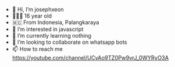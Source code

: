 - 👋 Hi, I’m josephxeon
- 👨🏻‍🦱 16 year old
- 🇲🇨 From Indonesia, Palangkaraya
- 👀 I’m interested in javascript
- 🌱 I’m currently learning nothing
- 💞️ I’m looking to collaborate on whatsapp bots
- 📫 How to reach me https://youtube.com/channel/UCvAo9TZ0Pw9vrJ_0WYRyO3A

<!---
DreamGuyXeon/DreamGuyXeon is a ✨ special ✨ repository because its `README.md` (this file) appears on your GitHub profile.
You can click the Preview link to take a look at your changes.
--->
